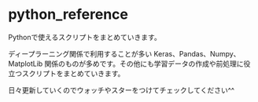 # python_reference

Pythonで使えるスクリプトをまとめていきます。

ディープラーニング関係で利用することが多い Keras、Pandas、Numpy、MatplotLib 関係のものが多めです。その他にも学習データの作成や前処理に役立つスクリプトをまとめていきます。

日々更新していくのでウォッチやスターをつけてチェックしてください^^
